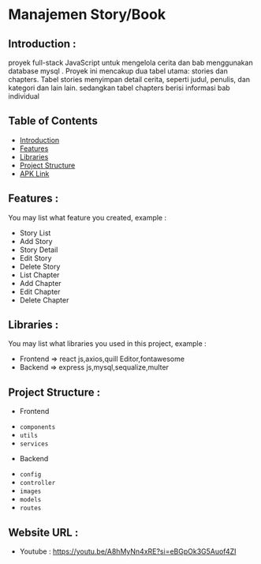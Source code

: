 # Manajemen Story/Book

## <a name="introduction"></a> Introduction :
proyek full-stack JavaScript untuk mengelola cerita dan bab menggunakan database mysql . Proyek ini mencakup dua tabel utama: stories dan chapters. Tabel stories menyimpan detail cerita, seperti judul, penulis, dan kategori dan lain lain.  sedangkan tabel chapters berisi informasi bab individual

## Table of Contents

- [Introduction](#introduction)
- [Features](#features)
- [Libraries](#libraries)
- [Project Structure](#project-structures)
- [APK Link](#apk-link)

## <a name="features"></a> Features :
You may list what feature you created, example :
- Story List
- Add Story 
- Story Detail
- Edit Story
- Delete Story
- List Chapter
- Add Chapter
- Edit Chapter
- Delete Chapter


## <a name="libraries"></a> Libraries :
You may list what libraries you used in this project, example :
- Frontend => react js,axios,quill Editor,fontawesome
- Backend   => express js,mysql,sequalize,multer


## <a name="project-structures"></a> Project Structure :
- Frontend
* `components`
* `utils`
* `services`

- Backend
* `config`
* `controller`
* `images`
* `models`
* `routes`

## <a name="apk-link"></a> Website URL :
* Youtube : https://youtu.be/A8hMyNn4xRE?si=eBGpOk3G5Auof4ZI
